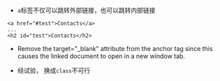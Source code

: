- `a`标签不仅可以跳转外部链接，也可以跳转内部链接

```
<a href="#test">Contacts</a>
...
<h2 id="test">Contacts</h2>
```

- Remove the target="_blank" attribute from the anchor tag since this causes the linked document to open in a new window tab.

- 经试验， 换成`class`不可行